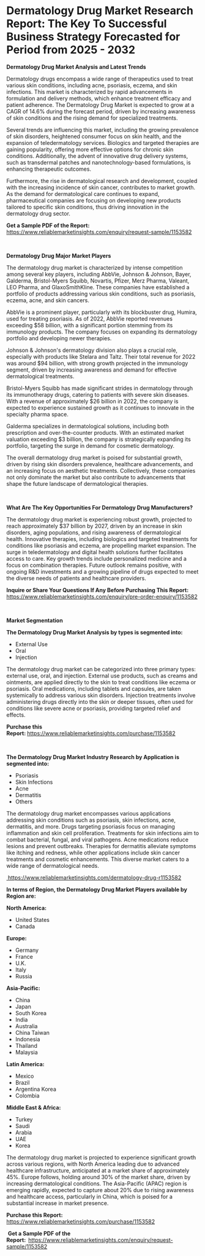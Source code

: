 <p><h1>Dermatology Drug Market Research Report: The Key To Successful Business Strategy Forecasted for Period from 2025 - 2032</h1></p><p><strong>Dermatology Drug Market Analysis and Latest Trends</strong></p>
<p><p>Dermatology drugs encompass a wide range of therapeutics used to treat various skin conditions, including acne, psoriasis, eczema, and skin infections. This market is characterized by rapid advancements in formulation and delivery methods, which enhance treatment efficacy and patient adherence. The Dermatology Drug Market is expected to grow at a CAGR of 14.6% during the forecast period, driven by increasing awareness of skin conditions and the rising demand for specialized treatments.</p><p>Several trends are influencing this market, including the growing prevalence of skin disorders, heightened consumer focus on skin health, and the expansion of teledermatology services. Biologics and targeted therapies are gaining popularity, offering more effective options for chronic skin conditions. Additionally, the advent of innovative drug delivery systems, such as transdermal patches and nanotechnology-based formulations, is enhancing therapeutic outcomes.</p><p>Furthermore, the rise in dermatological research and development, coupled with the increasing incidence of skin cancer, contributes to market growth. As the demand for dermatological care continues to expand, pharmaceutical companies are focusing on developing new products tailored to specific skin conditions, thus driving innovation in the dermatology drug sector.</p></p>
<p><strong>Get a Sample PDF of the Report:&nbsp;</strong> <a href="https://www.reliablemarketinsights.com/enquiry/request-sample/1153582?utm_campaign=2960&utm_medium=2&utm_source=Github&utm_content=ia&utm_term=19042025&utm_id=dermatology-drug">https://www.reliablemarketinsights.com/enquiry/request-sample/1153582</a></p>
<p>&nbsp;</p>
<p><strong>Dermatology Drug Major Market Players</strong></p>
<p><p>The dermatology drug market is characterized by intense competition among several key players, including AbbVie, Johnson & Johnson, Bayer, Galderma, Bristol-Myers Squibb, Novartis, Pfizer, Merz Pharma, Valeant, LEO Pharma, and GlaxoSmithKline. These companies have established a portfolio of products addressing various skin conditions, such as psoriasis, eczema, acne, and skin cancers.</p><p>AbbVie is a prominent player, particularly with its blockbuster drug, Humira, used for treating psoriasis. As of 2022, AbbVie reported revenues exceeding $58 billion, with a significant portion stemming from its immunology products. The company focuses on expanding its dermatology portfolio and developing newer therapies.</p><p>Johnson & Johnson's dermatology division also plays a crucial role, especially with products like Stelara and Taltz. Their total revenue for 2022 was around $94 billion, with strong growth projected in the immunology segment, driven by increasing awareness and demand for effective dermatological treatments.</p><p>Bristol-Myers Squibb has made significant strides in dermatology through its immunotherapy drugs, catering to patients with severe skin diseases. With a revenue of approximately $26 billion in 2022, the company is expected to experience sustained growth as it continues to innovate in the specialty pharma space.</p><p>Galderma specializes in dermatological solutions, including both prescription and over-the-counter products. With an estimated market valuation exceeding $3 billion, the company is strategically expanding its portfolio, targeting the surge in demand for cosmetic dermatology.</p><p>The overall dermatology drug market is poised for substantial growth, driven by rising skin disorders prevalence, healthcare advancements, and an increasing focus on aesthetic treatments. Collectively, these companies not only dominate the market but also contribute to advancements that shape the future landscape of dermatological therapies.</p></p>
<p>&nbsp;</p>
<p><strong>What Are The Key Opportunities For Dermatology Drug Manufacturers?</strong></p>
<p><p>The dermatology drug market is experiencing robust growth, projected to reach approximately $37 billion by 2027, driven by an increase in skin disorders, aging populations, and rising awareness of dermatological health. Innovative therapies, including biologics and targeted treatments for conditions like psoriasis and eczema, are propelling market expansion. The surge in teledermatology and digital health solutions further facilitates access to care. Key growth trends include personalized medicine and a focus on combination therapies. Future outlook remains positive, with ongoing R&D investments and a growing pipeline of drugs expected to meet the diverse needs of patients and healthcare providers.</p></p>
<p><strong>Inquire or Share Your Questions If Any Before Purchasing This Report:</strong> <a href="https://www.reliablemarketinsights.com/enquiry/pre-order-enquiry/1153582?utm_campaign=2960&utm_medium=2&utm_source=Github&utm_content=ia&utm_term=19042025&utm_id=dermatology-drug">https://www.reliablemarketinsights.com/enquiry/pre-order-enquiry/1153582</a></p>
<p>&nbsp;</p>
<p><strong>Market Segmentation</strong></p>
<p><strong>The Dermatology Drug Market Analysis by types is segmented into:</strong></p>
<p><ul><li>External Use</li><li>Oral</li><li>Injection</li></ul></p>
<p><p>The dermatology drug market can be categorized into three primary types: external use, oral, and injection. External use products, such as creams and ointments, are applied directly to the skin to treat conditions like eczema or psoriasis. Oral medications, including tablets and capsules, are taken systemically to address various skin disorders. Injection treatments involve administering drugs directly into the skin or deeper tissues, often used for conditions like severe acne or psoriasis, providing targeted relief and effects.</p></p>
<p><strong>Purchase this Report:&nbsp;</strong><a href="https://www.reliablemarketinsights.com/purchase/1153582?utm_campaign=2960&utm_medium=2&utm_source=Github&utm_content=ia&utm_term=19042025&utm_id=dermatology-drug">https://www.reliablemarketinsights.com/purchase/1153582</a></p>
<p>&nbsp;</p>
<p><strong>The Dermatology Drug Market Industry Research by Application is segmented into:</strong></p>
<p><ul><li>Psoriasis</li><li>Skin Infections</li><li>Acne</li><li>Dermatitis</li><li>Others</li></ul></p>
<p><p>The dermatology drug market encompasses various applications addressing skin conditions such as psoriasis, skin infections, acne, dermatitis, and more. Drugs targeting psoriasis focus on managing inflammation and skin cell proliferation. Treatments for skin infections aim to combat bacterial, fungal, and viral pathogens. Acne medications reduce lesions and prevent outbreaks. Therapies for dermatitis alleviate symptoms like itching and redness, while other applications include skin cancer treatments and cosmetic enhancements. This diverse market caters to a wide range of dermatological needs.</p></p>
<p><a href="https://www.reliablemarketinsights.com/dermatology-drug-r1153582?utm_campaign=2960&utm_medium=2&utm_source=Github&utm_content=ia&utm_term=19042025&utm_id=dermatology-drug">&nbsp;https://www.reliablemarketinsights.com/dermatology-drug-r1153582</a></p>
<p><strong>In terms of Region, the Dermatology Drug Market Players available by Region are:</strong></p>
<p>
    <p> <strong> North America: </strong>
        <ul>
            <li>United States</li>
            <li>Canada</li>
        </ul>
        </p> 
    <p> <strong> Europe: </strong>
        <ul>
            <li>Germany</li>
            <li>France</li>
            <li>U.K.</li>
            <li>Italy</li>
            <li>Russia</li>
        </ul>
        </p> 
    <p> <strong> Asia-Pacific: </strong>
        <ul>
            <li>China</li>
            <li>Japan</li>
            <li>South Korea</li>
            <li>India</li>
            <li>Australia</li>
            <li>China Taiwan</li>
            <li>Indonesia</li>
            <li>Thailand</li>
            <li>Malaysia</li>
        </ul>
        </p> 
    <p> <strong> Latin America: </strong>
        <ul>
            <li>Mexico</li>
            <li>Brazil</li>
            <li>Argentina Korea</li>
            <li>Colombia</li>
        </ul>
        </p> 
    <p> <strong> Middle East & Africa: </strong>
        <ul>
            <li>Turkey</li>
            <li>Saudi</li>
            <li>Arabia</li>
            <li>UAE</li>
            <li>Korea</li>
        </ul>
    </p>
    </p>
<p><p>The dermatology drug market is projected to experience significant growth across various regions, with North America leading due to advanced healthcare infrastructure, anticipated at a market share of approximately 45%. Europe follows, holding around 30% of the market share, driven by increasing dermatological conditions. The Asia-Pacific (APAC) region is emerging rapidly, expected to capture about 20% due to rising awareness and healthcare access, particularly in China, which is poised for a substantial increase in market presence.</p></p>
<p><strong>Purchase this Report: </strong><a href="https://www.reliablemarketinsights.com/purchase/1153582?utm_campaign=2960&utm_medium=2&utm_source=Github&utm_content=ia&utm_term=19042025&utm_id=dermatology-drug">https://www.reliablemarketinsights.com/purchase/1153582</a></p>
<p>&nbsp;<strong>Get a Sample PDF of the Report:&nbsp;&nbsp;</strong><a href="https://www.reliablemarketinsights.com/enquiry/request-sample/1153582?utm_campaign=2960&utm_medium=2&utm_source=Github&utm_content=ia&utm_term=19042025&utm_id=dermatology-drug">https://www.reliablemarketinsights.com/enquiry/request-sample/1153582</a></p>
<p><strong></strong></p>
<p><p></p><p></p><p></p></p>